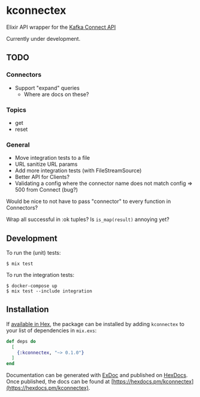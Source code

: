 # kconnectex

Elixir API wrapper for the [Kafka Connect API](https://docs.confluent.io/platform/current/connect/references/restapi.html)

Currently under development.

## TODO

### Connectors
* Support "expand" queries
  * Where are docs on these?

### Topics
* get
* reset

### General
* Move integration tests to a file
* URL sanitize URL params
* Add more integration tests (with FileStreamSource)
* Better API for Clients?
* Validating a config where the connector name does not match config => 500 from Connect (bug?)

Would be nice to not have to pass "connector" to every function in Connectors?

Wrap all successful in :ok tuples? Is `is_map(result)` annoying yet?

## Development

To run the (unit) tests:

```
$ mix test
```

To run the integration tests:

```
$ docker-compose up
$ mix test --include integration
```

## Installation

If [available in Hex](https://hex.pm/docs/publish), the package can be installed
by adding `kconnectex` to your list of dependencies in `mix.exs`:

```elixir
def deps do
  [
    {:kconnectex, "~> 0.1.0"}
  ]
end
```

Documentation can be generated with [ExDoc](https://github.com/elixir-lang/ex_doc)
and published on [HexDocs](https://hexdocs.pm). Once published, the docs can
be found at [https://hexdocs.pm/kconnectex](https://hexdocs.pm/kconnectex).
